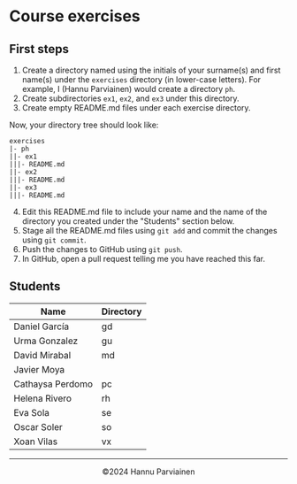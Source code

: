 # Course exercises

## First steps

1. Create a directory named using the initials of your surname(s) and first name(s) under the `exercises` directory (in lower-case letters). For example, I (Hannu Parviainen) would create a directory `ph`.
2. Create subdirectories `ex1`, `ex2`, and `ex3` under this directory.
3. Create empty README.md files under each exercise directory.
  
Now, your directory tree should look like:
  
    exercises
    |- ph
    ||- ex1
    |||- README.md
    ||- ex2
    |||- README.md
    ||- ex3
    |||- README.md

4. Edit this README.md file to include your name and the name of the directory you created under the "Students" section below.
5. Stage all the README.md files using `git add` and commit the changes using `git commit`.
6. Push the changes to GitHub using `git push`.
7. In GitHub, open a pull request telling me you have reached this far.

## Students

| Name | Directory |
|--|--|
| Daniel García | gd |
| Urma Gonzalez | gu |
| David Mirabal    | md |
| Javier Moya | | mj |
| Cathaysa Perdomo | pc |
| Helena Rivero | rh |
| Eva Sola | se |
| Oscar Soler | so |
| Xoan Vilas | vx |

---
<p align="center">
&copy;2024 Hannu Parviainen
</p>
